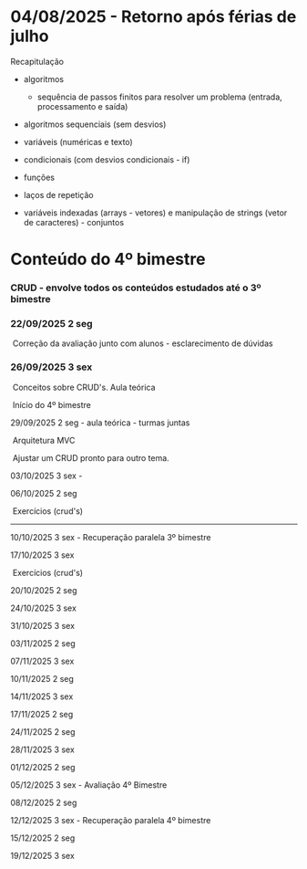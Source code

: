# 04/08/2025 - Retorno após férias de julho

Recapitulação
- algoritmos
  - sequência de passos finitos para resolver um problema (entrada, processamento e saída)

- algoritmos sequenciais (sem desvios)
- variáveis (numéricas e texto)
- condicionais (com desvios condicionais - if)
- funções
- laços de repetição
- variáveis indexadas (arrays - vetores) e manipulação de strings (vetor de caracteres) - conjuntos

# Conteúdo do 4º bimestre

### CRUD - envolve todos os conteúdos estudados até o 3º bimestre
### 22/09/2025		2	seg

​	Correção da avaliação junto com alunos - esclarecimento de dúvidas

### 26/09/2025		3	sex

​	Conceitos sobre CRUD's. Aula teórica

​	Início do 4º bimestre

29/09/2025		2	seg - aula teórica - turmas juntas

​	Arquitetura MVC

​	Ajustar um CRUD pronto para outro tema.

03/10/2025		3	sex - 	

06/10/2025		2	seg 

​	Exercícios (crud's)


---

10/10/2025		3	sex - Recuperação paralela 3º bimestre

17/10/2025		3	sex 

​	Exercícios (crud's)

20/10/2025		2	seg

24/10/2025		3	sex

31/10/2025		3	sex

03/11/2025		2	seg

07/11/2025		3	sex

10/11/2025		2	seg

14/11/2025		3	sex

17/11/2025		2	seg

24/11/2025		2	seg

28/11/2025		3	sex

01/12/2025		2	seg

05/12/2025		3	sex - Avaliação 4º Bimestre

08/12/2025		2	seg

12/12/2025		3	sex - Recuperação paralela 4º bimestre

15/12/2025		2	seg

19/12/2025		3	sex

